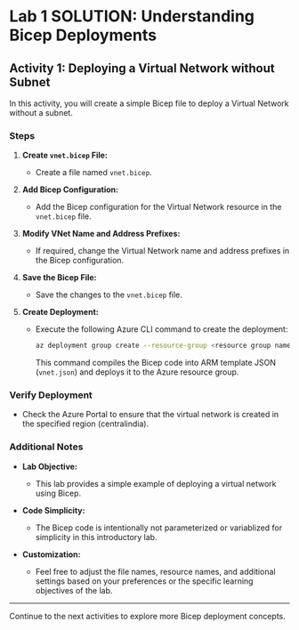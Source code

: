 # Lab 1 SOLUTION: Understanding Bicep Deployments

## Activity 1: Deploying a Virtual Network without Subnet

In this activity, you will create a simple Bicep file to deploy a Virtual Network without a subnet.

### Steps

1. **Create `vnet.bicep` File:**
   - Create a file named `vnet.bicep`.

2. **Add Bicep Configuration:**
   - Add the Bicep configuration for the Virtual Network resource in the `vnet.bicep` file.

3. **Modify VNet Name and Address Prefixes:**
   - If required, change the Virtual Network name and address prefixes in the Bicep configuration.

4. **Save the Bicep File:**
   - Save the changes to the `vnet.bicep` file.

5. **Create Deployment:**
   - Execute the following Azure CLI command to create the deployment:
     ```bash
     az deployment group create --resource-group <resource group name> --template-file <path>/vnet.bicep
     ```
     This command compiles the Bicep code into ARM template JSON (`vnet.json`) and deploys it to the Azure resource group.

### Verify Deployment

- Check the Azure Portal to ensure that the virtual network is created in the specified region (centralindia).

### Additional Notes

- **Lab Objective:**
  - This lab provides a simple example of deploying a virtual network using Bicep.

- **Code Simplicity:**
  - The Bicep code is intentionally not parameterized or variablized for simplicity in this introductory lab.

- **Customization:**
  - Feel free to adjust the file names, resource names, and additional settings based on your preferences or the specific learning objectives of the lab.

---

Continue to the next activities to explore more Bicep deployment concepts.
